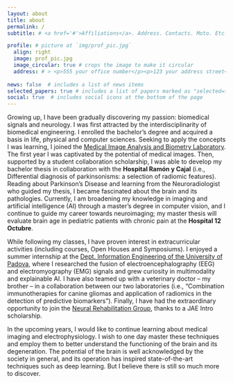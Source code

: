 ```yaml
---
layout: about
title: about
permalink: /
subtitle: # <a href='#'>Affiliations</a>. Address. Contacts. Moto. Etc.

profile: # picture at `img/prof_pic.jpg`
  align: right
  image: prof_pic.jpg
  image_circular: true # crops the image to make it circular
  address: # > <p>555 your office number</p><p>123 your address street</p><p>Your City, State 12345</p>
  
news: false  # includes a list of news items
selected_papers: true # includes a list of papers marked as "selected={true}" at [publications page](/al-folio/publications/) 
social: true  # includes social icons at the bottom of the page
---
```


Growing up, I have been gradually discovering my passion: biomedical signals and neurology. I was first attracted by the interdisciplinarity of biomedical engineering. I enrolled the bachelor’s degree and acquired a basis in life, physical and computer sciences. Seeking to apply the concepts I was learning, I joined the [Medical Image Analysis and Biometry Laboratory](https://laimbio.org). The first year I was captivated by the potential of medical images. Then, supported by a student collaboration scholarship, I was able to develop my bachelor thesis in collaboration with the **Hospital Ramón y Cajal** (i.e., Differential diagnosis of parkinsonisms: a selection of radiomic features). Reading about Parkinson’s Disease and learning from the Neuroradiologist who guided my thesis, I became fascinated about the brain and its pathologies. Currently, I am broadening my knowledge in imaging and artificial intelligence (AI) through a master’s degree in computer vision, and I continue to guide my career towards neuroimaging; my master thesis will evaluate brain age in pediatric patients with chronic pain at the **Hospital 12 Octubre**. 

While following my classes, I have proven interest in extracurricular activities (including courses, Open Houses and Symposiums). I enjoyed a summer internship at the [Dept. Information Engineering of the University of Padova](https://www.dei.unipd.it/home-page), where I researched the fusion of electroencephalography (EEG) and electromyography (EMG) signals and grew curiosity in multimodality and explainable AI. I have also teamed up with a veterinary doctor – my brother – in a collaboration between our two laboratories (i.e., “Combination immunotherapies for canine gliomas and application of radiomics in the detection of predictive biomarkers”). Finally, I have had the extraordinary opportunity to join the [Neural Rehabilitation Group](https://www.neuralrehabilitation.org/en/), thanks to a JAE Intro scholarship.

In the upcoming years, I would like to continue learning about medical imaging and electrophysiology. I wish to one day master these techniques and employ them to better understand the functioning of the brain and its degeneration. The potential of the brain is well acknowledged by the society in general, and its operation has inspired state-of-the-art techniques such as deep learning. But I believe there is still so much more to discover.
